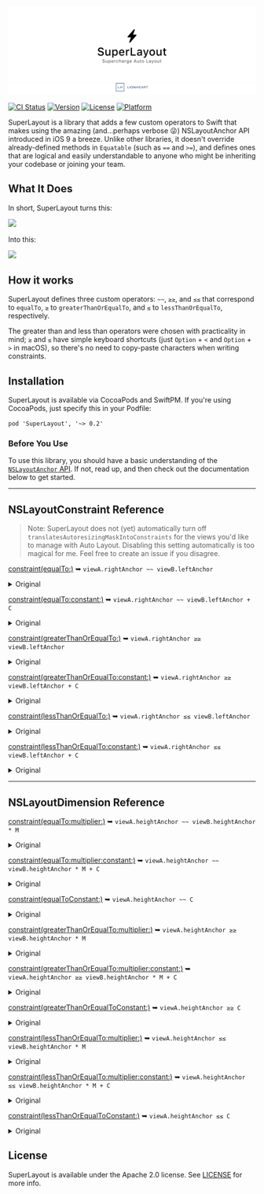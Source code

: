 ![](meta/repo-banner.png)
[![](meta/repo-banner-bottom.png)][lionheart-url]

[![CI Status](http://img.shields.io/travis/lionheart/SuperLayout.svg?style=flat)](https://travis-ci.org/lionheart/SuperLayout)
[![Version](https://img.shields.io/cocoapods/v/SuperLayout.svg?style=flat)](http://cocoapods.org/pods/SuperLayout)
[![License](https://img.shields.io/cocoapods/l/SuperLayout.svg?style=flat)](http://cocoapods.org/pods/SuperLayout)
[![Platform](https://img.shields.io/cocoapods/p/SuperLayout.svg?style=flat)](http://cocoapods.org/pods/SuperLayout)

SuperLayout is a library that adds a few custom operators to Swift that makes using the amazing (and…perhaps verbose 😜) NSLayoutAnchor API introduced in iOS 9 a breeze. Unlike other libraries, it doesn't override already-defined methods in `Equatable` (such as `==` and `>=`), and defines ones that are logical and easily understandable to anyone who might be inheriting your codebase or joining your team.

What It Does
------------

In short, SuperLayout turns this:

<img src='https://github.com/lionheart/SuperLayout/raw/master/old1.png' width='589px' />

Into this:

<img src='https://github.com/lionheart/SuperLayout/raw/master/new1.png' width='355px' />

How it works
------------

SuperLayout defines three custom operators: `~~`, `≥≥`, and `≤≤` that correspond to `equalTo`, `≥` to `greaterThanOrEqualTo`, and `≤` to `lessThanOrEqualTo`, respectively.

The greater than and less than operators were chosen with practicality in mind; `≥` and `≤` have simple keyboard shortcuts (just `Option` + `<` and `Option` + `>` in macOS), so there's no need to copy-paste characters when writing constraints.

Installation
------------

SuperLayout is available via CocoaPods and SwiftPM. If you're using CocoaPods, just specify this in your Podfile:

    pod 'SuperLayout', '~> 0.2'

### Before You Use

To use this library, you should have a basic understanding of the [`NSLayoutAnchor` API](https://developer.apple.com/reference/uikit/nslayoutanchor). If not, read up, and then check out the documentation below to get started.

---

## NSLayoutConstraint Reference

> Note: SuperLayout does not (yet) automatically turn off `translatesAutoresizingMaskIntoConstraints` for the views you'd like to manage with Auto Layout. Disabling this setting automatically is too magical for me. Feel free to create an issue if you disagree.

[constraint(equalTo:)](https://developer.apple.com/reference/uikit/nslayoutanchor/1500946-constraint) ➥ `viewA.rightAnchor ~~ viewB.leftAnchor`

<details>
  <summary>Original</summary>

  ```swift
  viewA.rightAnchor.constraint(equalTo: viewB.leftAnchor).isActive = true
  ```

</details>

[constraint(equalTo:constant:)](https://developer.apple.com/reference/uikit/nslayoutanchor/1500937-constraint) ➥ `viewA.rightAnchor ~~ viewB.leftAnchor + C`

<details>
  <summary>Original</summary>

  ```swift
  viewA.rightAnchor.constraint(equalTo: viewB.leftAnchor, constant: C).isActive = true
  ```

</details>

[constraint(greaterThanOrEqualTo:)](https://developer.apple.com/reference/uikit/nslayoutanchor/1500936-constraint) ➥ `viewA.rightAnchor ≥≥ viewB.leftAnchor`

<details>
  <summary>Original</summary>

  ```swift
  viewA.rightAnchor.constraint(greaterThanOrEqualTo: viewB.leftAnchor).isActive = true
  ```

</details>

[constraint(greaterThanOrEqualTo:constant:)](https://developer.apple.com/reference/uikit/nslayoutanchor/1500948-constraint) ➥ `viewA.rightAnchor ≥≥ viewB.leftAnchor + C`

<details>
  <summary>Original</summary>

  ```swift
  viewA.rightAnchor.constraint(greaterThanOrEqualTo: viewB.leftAnchor, constant: C).isActive = true
  ```

</details>

[constraint(lessThanOrEqualTo:)](https://developer.apple.com/reference/uikit/nslayoutanchor/1500953-constraint) ➥ `viewA.rightAnchor ≤≤ viewB.leftAnchor`

<details>
  <summary>Original</summary>

  ```swift
  viewA.rightAnchor.constraint(lessThanOrEqualTo: viewB.leftAnchor).isActive = true
  ```

</details>

[constraint(lessThanOrEqualTo:constant:)](https://developer.apple.com/reference/uikit/nslayoutanchor/1500959-constraint) ➥ `viewA.rightAnchor ≤≤ viewB.leftAnchor + C`

<details>
  <summary>Original</summary>

  ```swift
  viewA.rightAnchor.constraint(lessThanOrEqualTo: viewB.leftAnchor, constant: C).isActive = true
  ```

</details>

---

## NSLayoutDimension Reference

[constraint(equalTo:multiplier:)](https://developer.apple.com/reference/uikit/nslayoutdimension/1500951-constraint) ➥ `viewA.heightAnchor ~~ viewB.heightAnchor * M`

<details>
  <summary>Original</summary>

  ```swift
  viewA.heightAnchor.constraint(equalTo: viewB.heightAnchor, multiplier: M).isActive = true
  ```

</details>

[constraint(equalTo:multiplier:constant:)](https://developer.apple.com/reference/uikit/nslayoutdimension/1500934-constraint) ➥ `viewA.heightAnchor ~~ viewB.heightAnchor * M + C`

<details>
  <summary>Original</summary>

  ```swift
  viewA.heightAnchor.constraint(equalTo: viewB.heightAnchor, multiplier: M, constant: C).isActive = true
  ```

</details>

[constraint(equalToConstant:)](https://developer.apple.com/reference/uikit/nslayoutdimension/1500941-constraint) ➥ `viewA.heightAnchor ~~ C`

<details>
  <summary>Original</summary>

  ```swift
  viewA.heightAnchor.constraint(equalToConstant: C).isActive = true
  ```

</details>

[constraint(greaterThanOrEqualTo:multiplier:)](https://developer.apple.com/reference/uikit/nslayoutdimension/1500961-constraint) ➥ `viewA.heightAnchor ≥≥ viewB.heightAnchor * M`

<details>
  <summary>Original</summary>

  ```swift
  viewA.heightAnchor.constraint(greaterThanOrEqualTo: viewB.heightAnchor, multiplier: M).isActive = true
  ```

</details>

[constraint(greaterThanOrEqualTo:multiplier:constant:)](https://developer.apple.com/reference/uikit/nslayoutdimension/1500965-constraint) ➥ `viewA.heightAnchor ≥≥ viewB.heightAnchor * M + C`

<details>
  <summary>Original</summary>

  ```swift
  viewA.heightAnchor.constraint(greaterThanOrEqualTo: viewB.heightAnchor, multiplier: M, constant: C).isActive = true
  ```

</details>

[constraint(greaterThanOrEqualToConstant:)](https://developer.apple.com/reference/uikit/nslayoutdimension/1500939-constraint) ➥ `viewA.heightAnchor ≥≥ C`

<details>
  <summary>Original</summary>

  ```swift
  viewA.heightAnchor.constraint(greaterThanOrEqualToConstant: C).isActive = true
  ```

</details>

[constraint(lessThanOrEqualTo:multiplier:)](https://developer.apple.com/reference/uikit/nslayoutdimension/1500943-constraint) ➥ `viewA.heightAnchor ≤≤ viewB.heightAnchor * M`

<details>
  <summary>Original</summary>

  ```swift
  viewA.heightAnchor.constraint(lessThanOrEqualTo: viewB.heightAnchor, multiplier: M).isActive = true
  ```

</details>

[constraint(lessThanOrEqualTo:multiplier:constant:)](https://developer.apple.com/reference/uikit/nslayoutdimension/1500957-constraint) ➥ `viewA.heightAnchor ≤≤ viewB.heightAnchor * M + C`

<details>
  <summary>Original</summary>

  ```swift
  viewA.heightAnchor.constraint(lessThanOrEqualTo: viewB.heightAnchor, multiplier: M, constant: C).isActive = true
  ```

</details>

[constraint(lessThanOrEqualToConstant:)](https://developer.apple.com/reference/uikit/nslayoutdimension/1500963-constraint) ➥ `viewA.heightAnchor ≤≤ C`

<details>
  <summary>Original</summary>

  ```swift
  viewA.heightAnchor.constraint(lessThanOrEqualToConstant: C).isActive = true
  ```

</details>

## License

SuperLayout is available under the Apache 2.0 license. See [LICENSE](LICENSE) for more info.

[lionheart-url]: https://lionheartsw.com/
